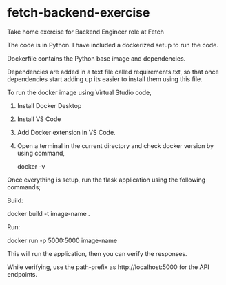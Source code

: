 # fetch-backend-exercise
 Take home exercise for Backend Engineer role at Fetch

 The code is in Python. I have included a dockerized setup to run the code.

 Dockerfile contains the Python base image and dependencies.

 Dependencies are added in a text file called requirements.txt, so that once dependencies start adding up its easier to install them using this file.

 To run the docker image using Virtual Studio code,
 1. Install Docker Desktop
 2. Install VS Code
 3. Add Docker extension in VS Code.
 4. Open a terminal in the current directory and check docker version by using command,
    
    docker -v

 Once everything is setup, run the flask application using the following commands;

 Build:

  docker build -t image-name .

 Run:

  docker run -p 5000:5000 image-name


This will run the application, then you can verify the responses.

While verifying, use the path-prefix as http://localhost:5000 for the API endpoints.

 
